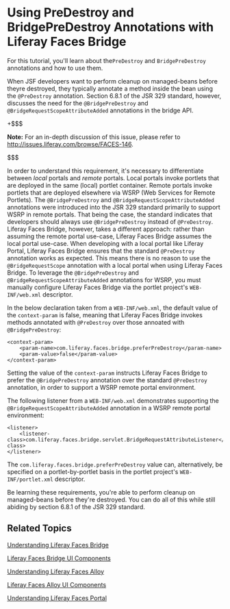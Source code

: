 # Using PreDestroy and BridgePreDestroy Annotations with Liferay Faces Bridge [](id=using-predestroy-and-bridgepredestroy-annotations-with-liferay-faces-bridge)

For this tutorial, you'll learn about the`PreDestroy` and `BridgePreDestroy`
annotations and how to use them. 

When JSF developers want to perform cleanup on managed-beans before theyre
destroyed, they typically annotate a method inside the bean using the
`@PreDestroy` annotation. Section 6.8.1 of the JSR 329 standard, however,
discusses the need for the `@BridgePreDestroy` and
`@BridgeRequestScopeAttributeAdded` annotations in the bridge API. 

+$$$

**Note:** For an in-depth discussion of this issue, please refer to
<http://issues.liferay.com/browse/FACES-146>. 

$$$

In order to understand this requirement, it's necessary to differentiate between
*local* portals and *remote* portals. Local portals invoke portlets that are
deployed in the same (local) portlet container. Remote portals invoke portlets
that are deployed elsewhere via WSRP (Web Services for Remote Portlets). The
`@BridgePreDestroy` and `@BridgeRequestScopeAttributeAdded` annotations were
introduced into the JSR 329 standard primarily to support WSRP in remote
portals. That being the case, the standard indicates that developers should
always use `@BridgePreDestroy` instead of `@PreDestroy`. Liferay Faces Bridge,
however, takes a different approach: rather than assuming the remote portal
use-case, Liferay Faces Bridge assumes the local portal use-case. When
developing with a local portal like Liferay Portal, Liferay Faces Bridge ensures
that the standard `@PreDestroy` annotation works as expected. This means there
is no reason to use the `@BridgeRequestScope` annotation with a local portal
when using Liferay Faces Bridge. To leverage the `@BridgePreDestroy` and
`@BridgeRequestScopeAttributeAdded` annotations for WSRP, you must manually
configure Liferay Faces Bridge via the portlet project's `WEB-INF/web.xml`
descriptor. 

In the below declaration taken from a `WEB-INF/web.xml`, the default value of
the `context-param` is false, meaning that Liferay Faces Bridge invokes methods
annotated with `@PreDestroy` over those annoated with `@BridgePreDestroy`: 

    <context-param>
        <param-name>com.liferay.faces.bridge.preferPreDestroy</param-name>
        <param-value>false</param-value>
    </context-param>

Setting the value of the `context-param` instructs Liferay Faces Bridge to
prefer the `@BridgePreDestroy` annotation over the standard `@PreDestroy`
annotation, in order to support a WSRP remote portal environment. 

The following listener from a `WEB-INF/web.xml` demonstrates supporting the
`@BridgeRequestScopeAttributeAdded` annotation in a WSRP remote portal
environment: 

    <listener>
        <listener-class>com.liferay.faces.bridge.servlet.BridgeRequestAttributeListener</listener-class>
    </listener>

The `com.liferay.faces.bridge.preferPreDestroy` value can, alternatively, be
specified on a portlet-by-portlet basis in the portlet project's
`WEB-INF/portlet.xml` descriptor. 

Be learning these requirements, you're able to perform cleanup on managed-beans
before they're destroyed. You can do all of this while still abiding by section
6.8.1 of the JSR 329 standard. 

## Related Topics [](id=related-topics)

[Understanding Liferay Faces Bridge](/develop/tutorials/-/knowledge_base/6-2/understanding-liferay-faces-bridge)

[Liferay Faces Bridge UI Components](/develop/tutorials/-/knowledge_base/6-2/liferay-faces-bridge-ui-components)

[Understanding Liferay Faces Alloy](/develop/tutorials/-/knowledge_base/6-2/understanding-liferay-faces-alloy)

[Liferay Faces Alloy UI Components](/develop/tutorials/-/knowledge_base/6-2/liferay-faces-alloy-ui-components)

[Understanding Liferay Faces Portal](/develop/tutorials/-/knowledge_base/6-2/understanding-liferay-faces-portal)
